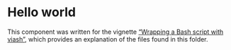 Hello world
================

This component was written for the vignette [“Wrapping a Bash script
with viash”](../../wrapping_a_bash_script.md), which provides an
explanation of the files found in this folder.
